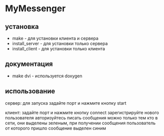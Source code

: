 ﻿# MyMessenger

## установка

 - make - для установки клиента и сервера
 - install_server - для установки только сервера
 - install_client - для установки только клиента

## документация

 - make dvi  - используется doxygen
 
 

## использование

сервер:
для запуска задайте порт и нажмите кнопку start

клиент:
задайте порт и нажмите кнопку connect
зарегистрируйте нового пользователя
авторизуйтесь 
писать сообщения можно только тем кто в сети, они выделены зеленым, при получении сообщения пользователь от которого пришло сообщение выделен синим

